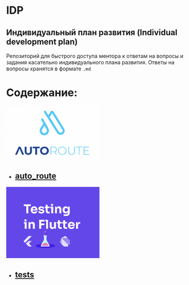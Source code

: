 # IDP
## Индивидуальный план развития (Individual development plan)

Репозиторий для быстрого доступа ментора к ответам на вопросы и задания касательно индивидуального плана развития. Ответы на вопросы хранятся в формате `.md`

# Содержание:

<p>
    <img src="./19.10.2022/resources/auto_route_logo.png" alt="auto_route_logo" width="250">
</p>

* ## [auto_route](./19.10.2022/auto_route/imperative_declarative.md)

<p>
    <img src="./19.10.2022/resources/flutter_tests.png" alt="flutter_tests" width="250">
</p>

* ## [tests](./19.10.2022/tests/tests.md)
